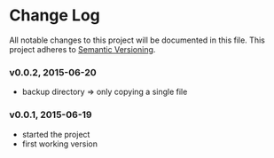 # Change Log
All notable changes to this project will be documented in this file.
This project adheres to [Semantic Versioning](http://semver.org/).

### v0.0.2, 2015-06-20
- backup directory => only copying a single file

### v0.0.1, 2015-06-19
- started the project
- first working version
